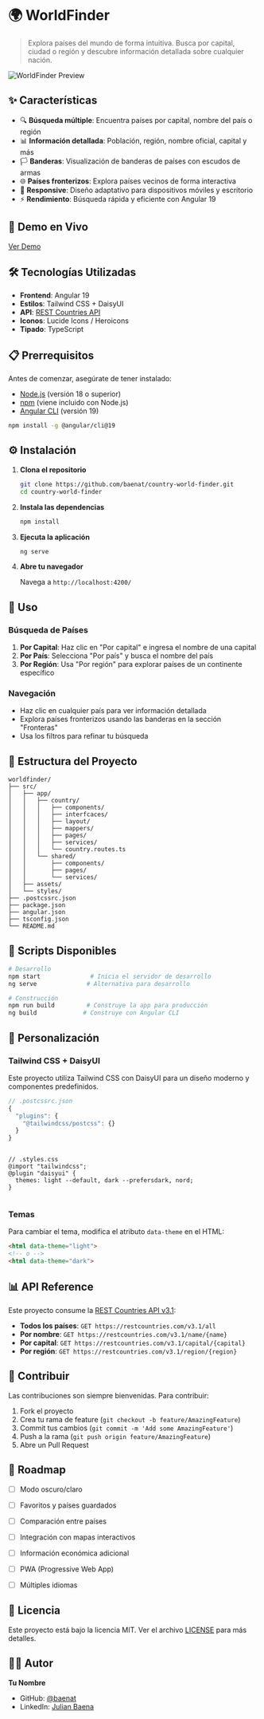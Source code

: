 # 🌍 WorldFinder

> Explora países del mundo de forma intuitiva. Busca por capital, ciudad o región y descubre información detallada sobre cualquier nación.

![WorldFinder Preview](./public/assets/preview.png)

## ✨ Características

- 🔍 **Búsqueda múltiple**: Encuentra países por capital, nombre del país o región
- 📊 **Información detallada**: Población, región, nombre oficial, capital y más
- 🏳️ **Banderas**: Visualización de banderas de países con escudos de armas
- 🌐 **Países fronterizos**: Explora países vecinos de forma interactiva
- 📱 **Responsive**: Diseño adaptativo para dispositivos móviles y escritorio
- ⚡ **Rendimiento**: Búsqueda rápida y eficiente con Angular 19

## 🚀 Demo en Vivo

[Ver Demo](https://tu-usuario.github.io/worldfinder) <!-- Actualiza con tu URL -->

## 🛠️ Tecnologías Utilizadas

- **Frontend**: Angular 19
- **Estilos**: Tailwind CSS + DaisyUI
- **API**: [REST Countries API](https://restcountries.com/)
- **Iconos**: Lucide Icons / Heroicons
- **Tipado**: TypeScript

## 📋 Prerrequisitos

Antes de comenzar, asegúrate de tener instalado:

- [Node.js](https://nodejs.org/) (versión 18 o superior)
- [npm](https://www.npmjs.com/) (viene incluido con Node.js)
- [Angular CLI](https://angular.io/cli) (versión 19)

```bash
npm install -g @angular/cli@19
```

## ⚙️ Instalación

1. **Clona el repositorio**
   ```bash
   git clone https://github.com/baenat/country-world-finder.git
   cd country-world-finder
   ```

2. **Instala las dependencias**
   ```bash
   npm install
   ```

3. **Ejecuta la aplicación**
   ```bash
   ng serve
   ```

4. **Abre tu navegador**
   
   Navega a `http://localhost:4200/`

## 🎯 Uso

### Búsqueda de Países

1. **Por Capital**: Haz clic en "Por capital" e ingresa el nombre de una capital
2. **Por País**: Selecciona "Por país" y busca el nombre del país
3. **Por Región**: Usa "Por región" para explorar países de un continente específico

### Navegación

- Haz clic en cualquier país para ver información detallada
- Explora países fronterizos usando las banderas en la sección "Fronteras"
- Usa los filtros para refinar tu búsqueda

## 📁 Estructura del Proyecto

```
worldfinder/
├── src/
│   ├── app/
│   │   ├── country/
│   │   │   ├── components/
│   │   │   ├── interfcaces/
│   │   │   ├── layout/
│   │   │   ├── mappers/
│   │   │   ├── pages/
│   │   │   ├── services/
│   │   │   └── country.routes.ts
│   │   └── shared/
│   │       ├── components/
│   │       ├── pages/
│   │       └── services/
│   ├── assets/
│   └── styles/
├── .postcssrc.json
├── package.json
├── angular.json
├── tsconfig.json
└── README.md
```

## 🔧 Scripts Disponibles

```bash
# Desarrollo
npm start              # Inicia el servidor de desarrollo
ng serve              # Alternativa para desarrollo

# Construcción
npm run build         # Construye la app para producción
ng build             # Construye con Angular CLI

```

## 🎨 Personalización

### Tailwind CSS + DaisyUI

Este proyecto utiliza Tailwind CSS con DaisyUI para un diseño moderno y componentes predefinidos.

```javascript
// .postcssrc.json
{
  "plugins": {
    "@tailwindcss/postcss": {}
  }
}
```
```

// .styles.css
@import "tailwindcss";
@plugin "daisyui" {
  themes: light --default, dark --prefersdark, nord;
}


```

### Temas

Para cambiar el tema, modifica el atributo `data-theme` en el HTML:

```html
<html data-theme="light">
<!-- o -->
<html data-theme="dark">
```

## 📊 API Reference

Este proyecto consume la [REST Countries API v3.1](https://restcountries.com/):

- **Todos los países**: `GET https://restcountries.com/v3.1/all`
- **Por nombre**: `GET https://restcountries.com/v3.1/name/{name}`
- **Por capital**: `GET https://restcountries.com/v3.1/capital/{capital}`
- **Por región**: `GET https://restcountries.com/v3.1/region/{region}`

## 🤝 Contribuir

Las contribuciones son siempre bienvenidas. Para contribuir:

1. Fork el proyecto
2. Crea tu rama de feature (`git checkout -b feature/AmazingFeature`)
3. Commit tus cambios (`git commit -m 'Add some AmazingFeature'`)
4. Push a la rama (`git push origin feature/AmazingFeature`)
5. Abre un Pull Request

## 📝 Roadmap

- [ ] Modo oscuro/claro
- [ ] Favoritos y países guardados
- [ ] Comparación entre países
- [ ] Integración con mapas interactivos
- [ ] Información económica adicional
- [ ] PWA (Progressive Web App)
- [ ] Múltiples idiomas


## 📄 Licencia

Este proyecto está bajo la licencia MIT. Ver el archivo [LICENSE](LICENSE) para más detalles.

## 👨‍💻 Autor

**Tu Nombre**
- GitHub: [@baenat](https://github.com/baenat)
- LinkedIn: [Julian Baena](https://linkedin.com/in/julian-baena)
